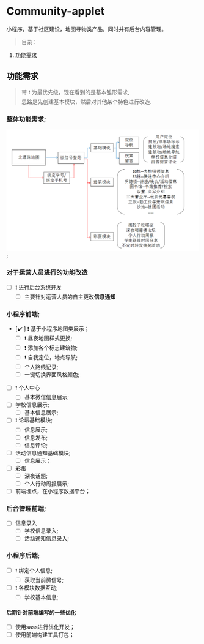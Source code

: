 # Community-applet
小程序，基于社区建设，地图寻物类产品，同时并有后台内容管理。

> 目录：

1. [功能需求](##功能需求)

## 功能需求

> 带 ❗️ 为最优先级，现在看到的是基本雏形需求, <br>
> 思路是先创建基本模块，然后对其他某个特色进行改造.

### 整体功能需求;
![image](./readme-imgs/function.png);

### 对于运营人员进行的功能改造
- [ ] ❗️ 进行后台系统开发
    - [ ] 主要针对运营人员的自主更改**信息通知**

### 小程序前端;
- [✔️ ] ❗️ 基于小程序地图类展示；
    - [ ] ❗️ 昼夜地图样式更换;
    - [ ] ❗️ 添加各个标志建筑物;
    - [ ] ❗️ 自我定位，地点导航;
    - [ ]    个人路线记录;
    - [ ]    一键切换界面风格颜色;
- [ ] ❗️ 个人中心
    - [ ] 基本微信信息展示;
- [ ] 学校信息展示;
    - [ ] 基本信息展示;
- [ ] ❗️ 论坛基础模块;
    - [ ] 信息展示;
    - [ ] 信息发布;
    - [ ] 信息评论;
- [ ] 活动信息通知基础模块;
    - [ ] 信息展示；
- [ ] 彩蛋
    - [ ] 深夜话题;
    - [ ] 个人行动周报展示;
    
- [ ] 前端埋点，在小程序数据平台；

### 后台管理前端;
- [ ] 信息录入
    - [ ] 学校信息录入;
    - [ ] 活动通知信息录入;

### 小程序后端;
- [ ] ❗️ 绑定个人信息;
    - [ ] 获取当前微信号;
- [ ] ❗️ 各模块数据互动;
    - [ ] 学校基本信息;

#### 后期针对前端编写的一些优化
- [ ] 使用sass进行优化开发；
- [ ] 使用前端构建工具打包；
